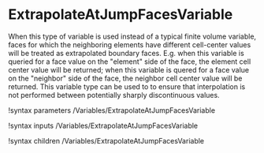 # ExtrapolateAtJumpFacesVariable

When this type of variable is used instead of a typical finite volume variable, faces for
which the neighboring elements have different cell-center values will be treated as
extrapolated boundary faces. E.g. when this variable is queried for a face value
on the "element" side of the face, the element cell center value will be
returned; when this variable is quered for a face value on the "neighbor" side
of the face, the neighbor cell center value will be returned. This variable type
can be used to to ensure that interpolation is not performed between potentially
sharply discontinuous values.

!syntax parameters /Variables/ExtrapolateAtJumpFacesVariable

!syntax inputs /Variables/ExtrapolateAtJumpFacesVariable

!syntax children /Variables/ExtrapolateAtJumpFacesVariable
